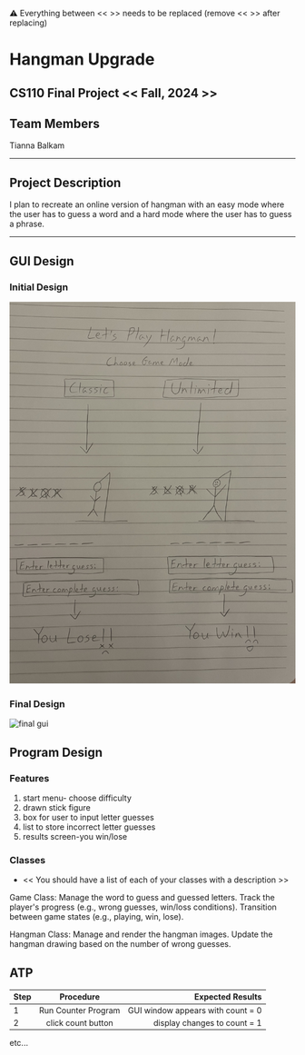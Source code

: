 
:warning: Everything between << >> needs to be replaced (remove << >> after replacing)

# Hangman Upgrade
## CS110 Final Project  << Fall, 2024 >>

## Team Members

Tianna Balkam

***

## Project Description

I plan to recreate an online version of hangman with an easy mode where the user  has to guess a word and a hard mode where the user has to guess a phrase.

***    

## GUI Design

### Initial Design

![initial gui](assets/gui.jpg) 

### Final Design

![final gui](assets/finalgui.jpg)

## Program Design

### Features

1. start menu- choose difficulty
2. drawn stick figure
3. box for user to input letter guesses
4. list to store incorrect letter guesses
5. results screen-you win/lose 

### Classes

- << You should have a list of each of your classes with a description >>

Game Class:
Manage the word to guess and guessed letters.
Track the player's progress (e.g., wrong guesses, win/loss conditions).
Transition between game states (e.g., playing, win, lose).

Hangman Class: 
Manage and render the hangman images.
Update the hangman drawing based on the number of wrong guesses.

## ATP

| Step                 |Procedure             |Expected Results                   |
|----------------------|:--------------------:|----------------------------------:|
|  1                   | Run Counter Program  |GUI window appears with count = 0  |
|  2                   | click count button   | display changes to count = 1      |
etc...
